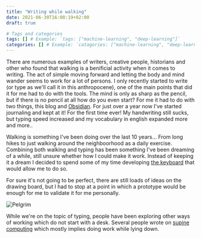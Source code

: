 ```yaml
---
title: "Writing while walking"
date: 2021-06-30T16:08:19+02:00
draft: true

# Tags and categories
tags: [] # Example: `tags: ["machine-learning", "deep-learning"]`
categories: [] # Example: `catagories: ["machine-learning", "deep-learning"]`
---
```


There are numerous examples of writers, creative people, historians and other who found that walking is a benificial activity when it comes to writing. The act of simple moving forward and letting the body and mind wander seems to work for a lot of persons. I only recently started to write (or type as we'll call it in this anthropocene), one of the main points that did it for me had to do with the tools. The mind is only as sharp as the pencil, but if there is no pencil at all how do you even start? For me it had to do with two things, this blog and [Obsidian](https://obsidian.md/). For just over a year now I've started journaling and kept at it! For the first time ever! My handwriting still sucks, but typing speed increased and my vocabulary in english expanded more and more..

Walking is something I've been doing over the last 10 years... From long hikes to just walking around the neighboorhood as a daily exercise. Combining both walking and typing has been something I've been dreaming of a while, still unsure whether how I could make it work. Instead of keeping it a dream I decided to spend some of my time developing [the keyboard](https://jplattel.nl/post/2021-04-19-finalizing-hardware-for-a-wearable-keyboard/) that would allow me to do so.

For sure it's not going to be perfect, there are still loads of ideas on the drawing board, but I had to stop at a point in which a prototype would be enough for me to validate it for me personally.


![Pelgrim](https://images.jplattel.nl/2021/06/b353a586e4906be4841554afe7791df4.jpg)


While we're on the topic of typing, people have been exploring other ways of working which do not start with a desk. Several people wrote on [supine computing](https://mgsloan.com/posts/supine-computing/) which mostly implies doing work while lying down. 
